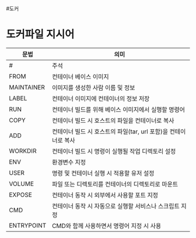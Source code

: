 #도커
# 도커파일 지시어
| 문법 | 의미 |
| ---- | ---- |
| # | 주석 |
| FROM |  컨테이너 베이스 이미지 |
| MAINTAINER | 이미지를 생성한 사람 이름 및 정보 |
| LABEL | 컨테이너 이미지에 컨테이너의 정보 저장 |
| RUN | 컨테이너 빌드를 위해 베이스 이미지에서 실행할 명령어 |
| COPY | 컨테이너 빌드 시 호스트의 파일을 컨테이너로 복사 |
| ADD | 컨테이너 빌드 시 호스트의 파일(tar, url 포함)을 컨테이너로 복사 |
| WORKDIR | 컨테이너 빌드 시 명령이 실행될 작업 디렉토리 설정 |
| ENV | 환경변수 지정 |
| USER | 명령 및 컨테이너 실행 시 적용할 유저 설정 |
| VOLUME | 파일 또는 디렉토리를 컨테이너의 디렉토리로 마운트 |
| EXPOSE | 컨테이너 동작 시 외부에서 사용할 포트 지정 |
| CMD | 컨테이너 동작 시 자동으로 실행할 서비스나 스크립트 지정 |
| ENTRYPOINT | CMD와 함께 사용하면서 명령어 지정 시 사용 |
